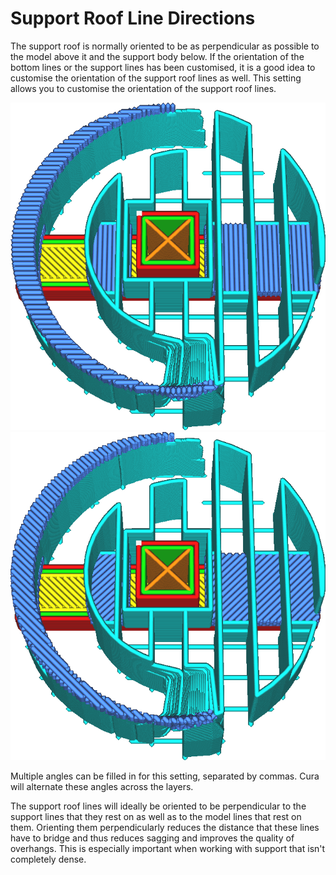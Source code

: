 Support Roof Line Directions
====
The support roof is normally oriented to be as perpendicular as possible to the model above it and the support body below. If the orientation of the bottom lines or the support lines has been customised, it is a good idea to customise the orientation of the support roof lines as well. This setting allows you to customise the orientation of the support roof lines.

![Both the roof and floor angled at 0° and 90°](../images/support_interface_angles_0.png)
![Both the roof and floor angled at 45° and 135°](../images/support_interface_angles_45.png)

Multiple angles can be filled in for this setting, separated by commas. Cura will alternate these angles across the layers.

The support roof lines will ideally be oriented to be perpendicular to the support lines that they rest on as well as to the model lines that rest on them. Orienting them perpendicularly reduces the distance that these lines have to bridge and thus reduces sagging and improves the quality of overhangs. This is especially important when working with support that isn't completely dense.